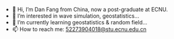 - 👋 Hi, I’m Dan Fang from China, now a post-graduate at ECNU.
- 👀 I’m interested in wave simulation, geostatistics...
- 🌱 I’m currently learning geostatistics & random field...
- 📫 How to reach me: 52273904018@stu.ecnu.edu.cn

<!---
fangdan-1111/fangdan-1111 is a ✨ special ✨ repository because its `README.md` (this file) appears on your GitHub profile.
You can click the Preview link to take a look at your changes.
--->
